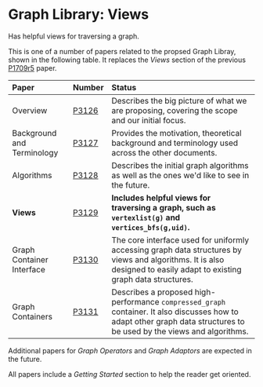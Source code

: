 # Graph Library: Views
Has helpful views for traversing a graph.

This is one of a number of papers related to the propsed Graph Libray, shown in the following table.
It replaces the *Views* section of the previous [P1709r5](http:://wg21.link/P1709r5) paper.

| Paper                           | Number | Status                                                                          | 
| :-------------------------------| :----- | :-------------------------------------------------------------------------------|
| Overview                        | [P3126](http:://wg21.link/P3126)  | Describes the big picture of what we are proposing, covering the scope and our initial focus.         |
| Background and Terminology      | [P3127](http:://wg21.link/P3127)  | Provides the motivation, theoretical background and terminology used across the other documents.      |
| Algorithms                      | [P3128](http:://wg21.link/P3128)  | Describes the initial graph algorithms as well as the ones we'd like to see in the future.            |
| **Views**                       | [P3129](http:://wg21.link/P3129)  | **Includes helpful views for traversing a graph, such as `vertexlist(g)` and `vertices_bfs(g,uid)`.** |
| Graph Container Interface       | [P3130](http:://wg21.link/P3130)  | The core interface used for uniformly accessing graph data structures by views and algorithms. It is also designed to easily adapt to existing graph data structures. |
| Graph Containers                | [P3131](http:://wg21.link/P3131)  | Describes a proposed high-performance `compressed_graph` container. It also discusses how to adapt other graph data structures to be used by the views and algorithms. |



Additional papers for *Graph Operators* and *Graph Adaptors* are expected in the future.

All papers include a *Getting Started* section to help the reader get oriented.
